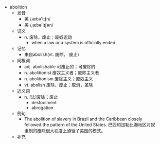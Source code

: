 - abolition
  - 发音
    - 英 /ˌæbə'lɪʃn/
    - 美 /,æbə'lɪʃən/
  - 词义
    - n. 废除，废止；废奴运动
      - when a law or a system is officially ended
  - 记忆
    - 来自abolish(vt. 废除， 废止)
  - 同根词
    - adj. abolishable 可废止的；可废除的
    - n. abolitionist 废奴主义者；废除主义者
    - n. abolitionism 废除主义；废奴主义
    - vt. abolish 废除，废止；取消，革除
  - 近义词
    - n. [法]废除；废止
      - destoolment
      - abrogation
  - 例句
    - The abolition of slavery in Brazil and the Caribbean closely followed the pattern of the United States. 巴西和加勒比海地区对奴隶制的废除很大程度上遵循了美国的模式。
  - 补充